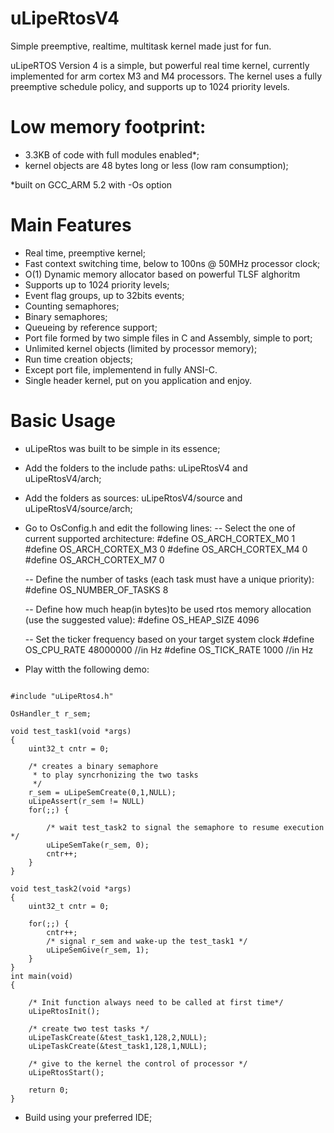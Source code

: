 # uLipeRtosV4
Simple preemptive, realtime, multitask kernel made just for fun.

uLipeRTOS Version 4 is a simple, but powerful real time kernel, currently implemented for arm cortex M3 and M4 processors.
The kernel uses a fully preemptive schedule policy, and supports up to 1024 priority levels.

# Low memory footprint:
  - 3.3KB of code with full modules enabled*; 
  - kernel objects are 48 bytes long or less (low ram consumption);

  *built on GCC_ARM 5.2 with -Os option
  
# Main Features

- Real time, preemptive kernel;
- Fast context switching time, below to 100ns @ 50MHz processor clock;
- O(1) Dynamic memory allocator based on powerful TLSF alghoritm
- Supports up to 1024 priority levels;
- Event flag groups, up to 32bits events;
- Counting semaphores;
- Binary semaphores;
- Queueing by reference support;
- Port file formed by two simple files in C and Assembly, simple to port;
- Unlimited kernel objects (limited by processor memory);
- Run time creation objects;
- Except port file, implementend in fully ANSI-C.
- Single header kernel, put on you application and enjoy.

# Basic Usage

- uLipeRtos was built to be simple in its essence;
- Add the folders to the include paths: uLipeRtosV4 and uLipeRtosV4/arch;
- Add the folders as sources: uLipeRtosV4/source and uLipeRtosV4/source/arch;
- Go to OsConfig.h and edit the following lines:
	-- Select the one of current supported architecture:
		#define OS_ARCH_CORTEX_M0     1
		#define OS_ARCH_CORTEX_M3     0
		#define OS_ARCH_CORTEX_M4     0
		#define OS_ARCH_CORTEX_M7     0

	-- Define the number of tasks (each task must have a unique priority):
		#define OS_NUMBER_OF_TASKS  8 

	-- Define how much heap(in bytes)to be used rtos memory allocation (use the suggested value):
		#define OS_HEAP_SIZE       4096

	-- Set the ticker frequency based on your target system clock
		#define OS_CPU_RATE  			48000000 //in Hz
		#define OS_TICK_RATE			1000	//in Hz


- Play witth the following demo:

```

#include "uLipeRtos4.h"

OsHandler_t r_sem;

void test_task1(void *args)
{
    uint32_t cntr = 0;

    /* creates a binary semaphore
     * to play syncrhonizing the two tasks
     */
    r_sem = uLipeSemCreate(0,1,NULL);
    uLipeAssert(r_sem != NULL)
    for(;;) {

        /* wait test_task2 to signal the semaphore to resume execution */
        uLipeSemTake(r_sem, 0);
        cntr++;
    }
}

void test_task2(void *args)
{    
    uint32_t cntr = 0;

    for(;;) {
        cntr++;
        /* signal r_sem and wake-up the test_task1 */
        uLipeSemGive(r_sem, 1);
    }
}
int main(void)
{

    /* Init function always need to be called at first time*/
    uLipeRtosInit();

    /* create two test tasks */
    uLipeTaskCreate(&test_task1,128,2,NULL);
    uLipeTaskCreate(&test_task1,128,1,NULL);

    /* give to the kernel the control of processor */
    uLipeRtosStart();

    return 0;
}
```


- Build using your preferred IDE;
